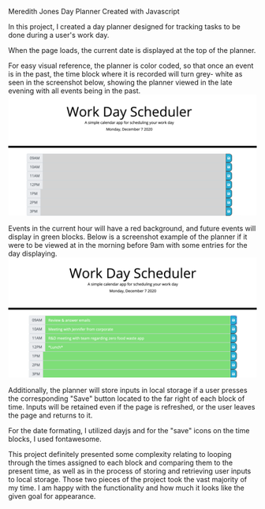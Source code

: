 Meredith Jones Day Planner 
Created with Javascript

In this project, I created a day planner designed for tracking tasks to be done during a user's work day. 

When the page loads, the current date is displayed at the top of the planner. 

For easy visual reference, the planner is color coded, so that once an event is in the past, the time block where it is recorded will turn grey- white as seen in the screenshot below, showing the planner viewed in the late evening with all events being in the past.
![An image of the work day planner, with no entries and time blocks with a light grey bacground](assets/images/image1.png)

Events in the current hour will have a red background, and future events will display in green blocks. 
Below is a screenshot example of the planner if it were to be viewed at in the morning before 9am with some entries for the day displaying. 
![An image of the work day planner,as it would appear in the morning before the work day starts. Some meetings and tasks are filled into the time blocks and they have a green background. ](assets/images/image2.png)

Additionally, the planner will store inputs in local storage if a user presses the corresponding "Save" button located to the far right of each block of time. Inputs will be retained even if the page is refreshed, or the user leaves the page and returns to it. 

For the date formating, I utilized dayjs and for the "save" icons on the time blocks, I used fontawesome. 

This project definitely presented some complexity relating to looping through the times assigned to each block and comparing them to the present time, as well as in the process of storing and retrieving user inputs to local storage. Those two pieces of the project took the vast majority of my time. I am happy with the functionality and how much it looks like the given goal for appearance. 